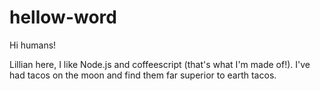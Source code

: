 # hellow-word

Hi humans!

Lillian here, I like Node.js and coffeescript (that's what I'm made of!).
I've had tacos on the moon and find them far superior to earth tacos.
